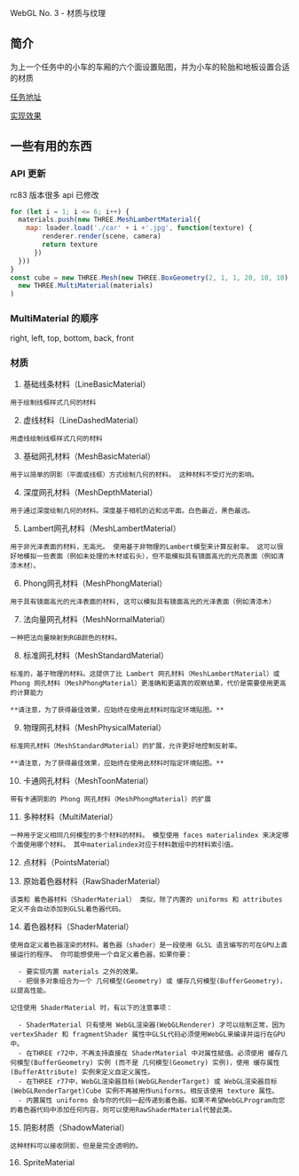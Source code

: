 WebGL No. 3 - 材质与纹理

## 简介

为上一个任务中的小车的车厢的六个面设置贴图，并为小车的轮胎和地板设置合适的材质

[任务地址](http://ife.baidu.com/course/detail/id/32?t=1488086932949)

[实现效果](https://miaolegemie.github.io/IFE2017/WebGL/task03/task03.html)

## 一些有用的东西

### API 更新

rc83 版本很多 api 已修改

``` javascript
for (let i = 1; i <= 6; i++) {
  materials.push(new THREE.MeshLambertMaterial({
    map: loader.load('./car' + i +'.jpg', function(texture) {
        renderer.render(scene, camera)
        return texture
      })
  }))
}
const cube = new THREE.Mesh(new THREE.BoxGeometry(2, 1, 1, 20, 10, 10),
  new THREE.MultiMaterial(materials)
)
```

### MultiMaterial 的顺序

right, left, top, bottom, back, front

### 材质

  1. 基础线条材料（LineBasicMaterial）

    用于绘制线框样式几何的材料

  2. 虚线材料（LineDashedMaterial）

    用虚线绘制线框样式几何的材料

  3. 基础网孔材料（MeshBasicMaterial）

    用于以简单的阴影（平面或线框）方式绘制几何的材料。 这种材料不受灯光的影响。

  4. 深度网孔材料（MeshDepthMaterial）

    用于通过深度绘制几何的材料。深度基于相机的近和远平面。白色最近，黑色最远。

  5. Lambert网孔材料（MeshLambertMaterial）

    用于非光泽表面的材料，无高光。 使用基于非物理的Lambert模型来计算反射率。 这可以很好地模拟一些表面（例如未处理的木材或石头），但不能模拟具有镜面高光的光亮表面（例如清漆木材）。

  6. Phong网孔材料（MeshPhongMaterial）

    用于具有镜面高光的光泽表面的材料, 这可以模拟具有镜面高光的光泽表面（例如清漆木）

  7. 法向量网孔材料（MeshNormalMaterial）

    一种把法向量映射到RGB颜色的材料。

  8. 标准网孔材料（MeshStandardMaterial）

    标准的，基于物理的材料。这提供了比 Lambert 网孔材料（MeshLambertMaterial）或 Phong 网孔材料（MeshPhongMaterial）更准确和更逼真的观察结果，代价是需要使用更高的计算能力

    **请注意，为了获得最佳效果，应始终在使用此材料时指定环境贴图。**

  9. 物理网孔材料（MeshPhysicalMaterial）

    标准网孔材料（MeshStandardMaterial）的扩展，允许更好地控制反射率。

    **请注意，为了获得最佳效果，应始终在使用此材料时指定环境贴图。**

  10. 卡通网孔材料（MeshToonMaterial）

    带有卡通阴影的 Phong 网孔材料（MeshPhongMaterial）的扩展

  11. 多种材料（MultiMaterial）

    一种用于定义相同几何模型的多个材料的材料。 模型使用 faces materialindex 来决定哪个面使用哪个材料。 其中materialindex对应于材料数组中的材料索引值。

  12. 点材料（PointsMaterial）

  13. 原始着色器材料（RawShaderMaterial）

    该类和 着色器材料（ShaderMaterial） 类似，除了内置的 uniforms 和 attributes 定义不会自动添加到GLSL着色器代码。

  14. 着色器材料（ShaderMaterial）

    使用自定义着色器渲染的材料。着色器（shader）是一段使用 GLSL 语言编写的可在GPU上直接运行的程序。 你可能想使用一个自定义着色器，如果你要：

      - 要实现内置 materials 之外的效果。
      - 把很多对象组合为一个 几何模型(Geometry) 或 缓存几何模型(BufferGeometry)，以提高性能。

    记住使用 ShaderMaterial 时，有以下的注意事项：

      - ShaderMaterial 只有使用 WebGL渲染器(WebGLRenderer) 才可以绘制正常，因为 vertexShader 和 fragmentShader 属性中GLSL代码必须使用WebGL来编译并运行在GPU中。
      - 在THREE r72中，不再支持直接在 ShaderMaterial 中对属性赋值。必须使用 缓存几何模型(BufferGeometry) 实例 (而不是 几何模型(Geometry) 实例)，使用 缓存属性(BufferAttribute) 实例来定义自定义属性。
      - 在THREE r77中，WebGL渲染器目标(WebGLRenderTarget) 或 WebGL渲染器目标(WebGLRenderTarget)Cube 实例不再被用作uniforms。相反该使用 texture 属性。
      - 内置属性 uniforms 会与你的代码一起传递到着色器。如果不希望WebGLProgram向您的着色器代码中添加任何内容，则可以使用RawShaderMaterial代替此类。

  15. 阴影材质（ShadowMaterial）

    这种材料可以接收阴影，但是是完全透明的。

  16. SpriteMaterial
